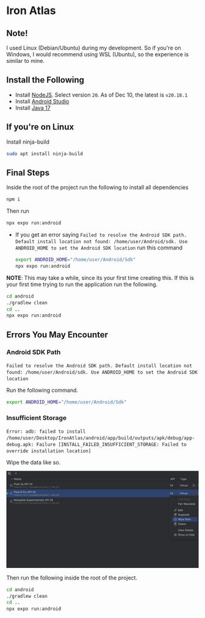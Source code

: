 # Iron Atlas

## Note!

I used Linux (Debian/Ubuntu) during my development. So if you're on Windows, I
would recommend using WSL (Ubuntu), so the experience is similar to mine.

## Install the Following

- Install [NodeJS](https://nodejs.org/en/download/prebuilt-installer).
  Select version `20`. As of Dec 10, the latest is `v20.18.1`
- Install [Android Studio](https://developer.android.com/studio/install)
- Install [Java 17](https://www.oracle.com/java/technologies/javase/jdk17-archive-downloads.html)

## If you're on Linux

Install ninja-build

```bash
sudo apt install ninja-build
```

## Final Steps

Inside the root of the project run the following to install all dependencies

```bash
npm i
```

Then run

```bash
npx expo run:android
```

- If you get an error saying `Failed to resolve the Android SDK path. Default install location not found: /home/user/Android/sdk. Use ANDROID_HOME to set the Android SDK location`
  run this command

  ```bash
  export ANDROID_HOME="/home/user/Android/Sdk"
  npx expo run:android
  ```

**NOTE**: This may take a while, since its your first time creating this. If
this is your first time trying to run the application run the following.

```bash
cd android
./gradlew clean
cd ..
npx expo run:android
```

## Errors You May Encounter

### Android SDK Path

`Failed to resolve the Android SDK path. Default install location not found: /home/user/Android/sdk. Use ANDROID_HOME to set the Android SDK location`

Run the following command.

```bash
export ANDROID_HOME="/home/user/Android/Sdk"
```

### Insufficient Storage

`Error: adb: failed to install /home/user/Desktop/IronAtlas/android/app/build/outputs/apk/debug/app-debug.apk: Failure [INSTALL_FAILED_INSUFFICIENT_STORAGE: Failed to override installation location]`

Wipe the data like so.

![Android Studio](/imgs/androidStudioWiping.png)

Then run the following inside the root of the project.

```bash
cd android
./gradlew clean
cd ..
npx expo run:android
```
